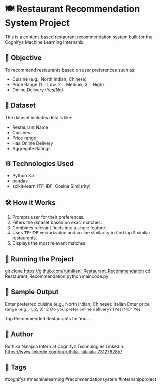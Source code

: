 # 🍽️ Restaurant Recommendation System Project 

This is a content-based restaurant recommendation system built for the Cognifyz Machine Learning Internship.

## 🎯 Objective

To recommend restaurants based on user preferences such as:
- Cuisine (e.g., North Indian, Chinese)
- Price Range (1 = Low, 2 = Medium, 3 = High)
- Online Delivery (Yes/No)

## 📂 Dataset

The dataset includes details like:
- Restaurant Name
- Cuisines
- Price range
- Has Online Delivery
- Aggregate Ratings

## ⚙️ Technologies Used

- Python 3.x
- pandas
- scikit-learn (TF-IDF, Cosine Similarity)

## 🛠️ How it Works

1. Prompts user for their preferences.
2. Filters the dataset based on exact matches.
3. Combines relevant fields into a single feature.
4. Uses TF-IDF vectorization and cosine similarity to find top 5 similar restaurants.
5. Displays the most relevant matches.

## 🚀 Running the Project

git clone https://github.com/ruthikan/-Restaurant_Recommendation
cd Restaurant_Recommendation
python maincode.py

## 🧪 Sample Output

Enter preferred cuisine (e.g., North Indian, Chinese): Italian
Enter price range (e.g., 1, 2, 3): 2
Do you prefer online delivery? (Yes/No): Yes

Top Recommended Restaurants for You:
...

## 📝 Author

Ruthika Nalajala
Intern at Cognifyz Technologies
LinkedIn: https://www.linkedin.com/in/ruthika-nalajala-73127628b/

## 🔖 Tags
#cognifyz #machinelearning #recommendationsystem #internshipproject
